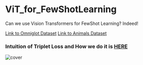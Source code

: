 # ViT_for_FewShotLearning
Can we use Vision Transformers for FewShot Learning? Indeed!

<a href="https://www.kaggle.com/datasets/watesoyan/omniglot">Link to Omniglot Dataset</a>
<a href="https://www.kaggle.com/datasets/aravindariharasudhan/animals-insects-reptiles">Link to Animals Dataset</a>

<h3>Intuition of Triplet Loss and How we do it is <a href="https://www.mediafire.com/file/sntleqxee2cte9n/triptrans.pdf/file">HERE</a></h3>
<img src="https://arihara-sudhan.github.io/statics/triptrans.png" alt="cover">
